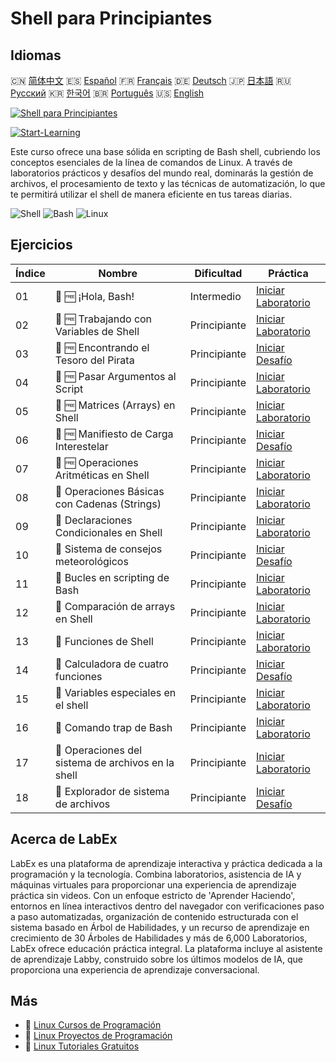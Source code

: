 # Shell para Principiantes

## Idiomas

🇨🇳 [简体中文](README_zh.md) 🇪🇸 [Español](README_es.md) 🇫🇷 [Français](README_fr.md) 🇩🇪 [Deutsch](README_de.md) 🇯🇵 [日本語](README_ja.md) 🇷🇺 [Русский](README_ru.md) 🇰🇷 [한국어](README_ko.md) 🇧🇷 [Português](README_pt.md) 🇺🇸 [English](README.md) 

[![Shell para Principiantes](https://cover-creator.labex.io/shell-for-beginners.png?lang=es)](https://labex.io/es/courses/shell-for-beginners)

[![Start-Learning](https://img.shields.io/badge/Start-Learning-whitesmoke?style=for-the-badge)](https://labex.io/es/courses/shell-for-beginners)

Este curso ofrece una base sólida en scripting de Bash shell, cubriendo los conceptos esenciales de la línea de comandos de Linux. A través de laboratorios prácticos y desafíos del mundo real, dominarás la gestión de archivos, el procesamiento de texto y las técnicas de automatización, lo que te permitirá utilizar el shell de manera eficiente en tus tareas diarias.

![Shell](https://img.shields.io/badge/Shell-whitesmoke?style=for-the-badge&logo=shell)
![Bash](https://img.shields.io/badge/Bash-whitesmoke?style=for-the-badge&logo=bash)
![Linux](https://img.shields.io/badge/Linux-whitesmoke?style=for-the-badge&logo=linux)


## Ejercicios

|   Índice | Nombre                                              | Dificultad   | Práctica                                                                                                                     |
|----------|-----------------------------------------------------|--------------|------------------------------------------------------------------------------------------------------------------------------|
|       01 | 📖 🆓 ¡Hola, Bash!                                  | Intermedio   | <a target='_blank' href='https://labex.io/es/tutorials/linux-hello-bash-388809'>Iniciar Laboratorio</a>                      |
|       02 | 📖 🆓 Trabajando con Variables de Shell             | Principiante | <a target='_blank' href='https://labex.io/es/tutorials/shell-working-with-shell-variables-388810'>Iniciar Laboratorio</a>    |
|       03 | 🎯 🆓 Encontrando el Tesoro del Pirata              | Principiante | <a target='_blank' href='https://labex.io/es/tutorials/shell-finding-the-pirate-s-treasure-388807'>Iniciar Desafío</a>       |
|       04 | 📖 🆓 Pasar Argumentos al Script                    | Principiante | <a target='_blank' href='https://labex.io/es/tutorials/shell-passing-arguments-to-the-script-388811'>Iniciar Laboratorio</a> |
|       05 | 📖 🆓 Matrices (Arrays) en Shell                    | Principiante | <a target='_blank' href='https://labex.io/es/tutorials/shell-shell-arrays-388812'>Iniciar Laboratorio</a>                    |
|       06 | 🎯 🆓 Manifiesto de Carga Interestelar              | Principiante | <a target='_blank' href='https://labex.io/es/tutorials/shell-interstellar-cargo-manifest-388869'>Iniciar Desafío</a>         |
|       07 | 📖 🆓 Operaciones Aritméticas en Shell              | Principiante | <a target='_blank' href='https://labex.io/es/tutorials/shell-arithmetic-operations-in-shell-388813'>Iniciar Laboratorio</a>  |
|       08 | 📖  Operaciones Básicas con Cadenas (Strings)       | Principiante | <a target='_blank' href='https://labex.io/es/tutorials/shell-basic-string-operations-388814'>Iniciar Laboratorio</a>         |
|       09 | 📖  Declaraciones Condicionales en Shell            | Principiante | <a target='_blank' href='https://labex.io/es/tutorials/linux-conditional-statements-in-shell-388815'>Iniciar Laboratorio</a> |
|       10 | 🎯  Sistema de consejos meteorológicos              | Principiante | <a target='_blank' href='https://labex.io/es/tutorials/shell-weather-advisory-system-388885'>Iniciar Desafío</a>             |
|       11 | 📖  Bucles en scripting de Bash                     | Principiante | <a target='_blank' href='https://labex.io/es/tutorials/shell-bash-scripting-loops-388816'>Iniciar Laboratorio</a>            |
|       12 | 📖  Comparación de arrays en Shell                  | Principiante | <a target='_blank' href='https://labex.io/es/tutorials/shell-comparing-arrays-in-shell-388817'>Iniciar Laboratorio</a>       |
|       13 | 📖  Funciones de Shell                              | Principiante | <a target='_blank' href='https://labex.io/es/tutorials/shell-shell-functions-388818'>Iniciar Laboratorio</a>                 |
|       14 | 🎯  Calculadora de cuatro funciones                 | Principiante | <a target='_blank' href='https://labex.io/es/tutorials/shell-four-function-calculator-388893'>Iniciar Desafío</a>            |
|       15 | 📖  Variables especiales en el shell                | Principiante | <a target='_blank' href='https://labex.io/es/tutorials/shell-special-variables-in-shell-388819'>Iniciar Laboratorio</a>      |
|       16 | 📖  Comando trap de Bash                            | Principiante | <a target='_blank' href='https://labex.io/es/tutorials/linux-bash-trap-command-388820'>Iniciar Laboratorio</a>               |
|       17 | 📖  Operaciones del sistema de archivos en la shell | Principiante | <a target='_blank' href='https://labex.io/es/tutorials/shell-file-system-operations-in-shell-388821'>Iniciar Laboratorio</a> |
|       18 | 🎯  Explorador de sistema de archivos               | Principiante | <a target='_blank' href='https://labex.io/es/tutorials/shell-file-system-explorer-388898'>Iniciar Desafío</a>                |

## Acerca de LabEx

LabEx es una plataforma de aprendizaje interactiva y práctica dedicada a la programación y la tecnología. Combina laboratorios, asistencia de IA y máquinas virtuales para proporcionar una experiencia de aprendizaje práctica sin videos. Con un enfoque estricto de 'Aprender Haciendo', entornos en línea interactivos dentro del navegador con verificaciones paso a paso automatizadas, organización de contenido estructurada con el sistema basado en Árbol de Habilidades, y un recurso de aprendizaje en crecimiento de 30 Árboles de Habilidades y más de 6,000 Laboratorios, LabEx ofrece educación práctica integral. La plataforma incluye al asistente de aprendizaje Labby, construido sobre los últimos modelos de IA, que proporciona una experiencia de aprendizaje conversacional.

## Más

- 🔗 [Linux Cursos de Programación](https://github.com/labex-labs/awesome-programming-courses)
- 🔗 [Linux Proyectos de Programación](https://github.com/labex-labs/awesome-programming-projects)
- 🔗 [Linux Tutoriales Gratuitos](https://github.com/labex-labs/linux-free-tutorials)


